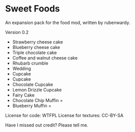 Sweet Foods
===========

An expansion pack for the food mod, written by rubenwardy.

Version 0.2

* Strawberry cheese cake
* Blueberry cheese cake
* Triple chocolate cake
* Coffee and walnut cheese cake
* Rhubarb crumble
* Wedding 
* Cupcake
* Cupcake
* Chocolate Cupcake
* Lemon Drizzle Cupcake
* Fairy Cake
* Chocolate Chip Muffin =
* Blueberry Muffin =


License for code: WTFPL
License for textures: CC-BY-SA

Have I missed out credit? Please tell me.
